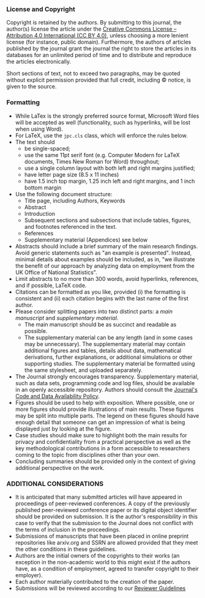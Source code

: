 ### License and Copyright 

Copyright is retained by the authors. By submitting to this journal, the author(s) license the article under the [Creative Commons License – Attribution 4.0 International (CC BY 4.0)](https://creativecommons.org/licenses/by/4.0/), unless choosing a more lenient license (for instance, public domain). Furthermore, the authors of articles published by the journal grant the journal the right to store the articles in its databases for an unlimited period of time and to distribute and reproduce the articles electronically. 

Short sections of text, not to exceed two  paragraphs,  may  be  quoted  without  explicit  permission  provided  that  full  credit, including © notice, is given to the source.

### Formatting 

- While LaTex is the strongly preferred source format, Microsoft Word files will be accepted as well (functionality, such as hyperlinks, will be lost when using Word).
- For LaTeX, use the `jpc.cls` class, which will enforce the rules below. 
- The text should
  - be single-spaced;
  - use the same 11pt serif font (e.g. Computer Modern for LaTeX documents, Times New Roman for Word) throughout;
  - use a single column layout with both left and right margins justified;
  - have letter page size (8.5 x 11 inches)
  - have 1.5 inch top margin, 1.25 inch left and right margins, and 1 inch bottom margin
- Use the following document structure:
  - Title page, including Authors, Keywords
  - Abstract
  - Introduction
  - Subsequent sections and subsections that include tables, figures, and footnotes referenced in the text.
  - References
  - Supplementary material (Appendices) see below
- Abstracts should include a brief summary of the main research findings. Avoid generic statements such as "an example is presented". Instead, minimal details about examples should be included, as in, "we illustrate the benefit of our approach by analyzing data on employment from the UK Office of National Statistics". 
- Limit abstracts to no more than 300 words, avoid hyperlinks, references, and if possible, LaTeX code.
- Citations can be formatted as you like, provided (i) the formatting is consistent and (ii) each citation begins with the last name of the first author.
- Please consider splitting papers into two distinct parts: a *main manuscript* and *supplementary material*. 
  - The main manuscript should be as succinct and readable as possible.
  - The supplementary material can be any length (and in some cases may be unnecessary). The supplementary material may contain additional figures and tables, details about data, mathematical derivations, further explanations, or additional simulations or other supporting studies.  The supplementary material be formatted using the same stylesheet, and uploaded separately.
- The Journal strongly encourages transparency. Supplementary material, such as data sets, programming code and log files, should be available in an openly accessible repository. Authors should consult the [Journal's Code and Data Availability Policy](/index.php/jpc/management/codedataavailabilitypolicy).
- Figures should be used to help with exposition. Where possible, one or more figures should provide illustrations of main results. These figures may be split into multiple parts. The legend on these figures should have enough detail that someone can get an impression of what is being displayed just by looking at the figure.
- Case studies should make sure to highlight both the main results for privacy and confidentiality from a practical perspective as well as the key methodological contributions in a form accessible to researchers coming to the topic from disciplines other than your own.
- Concluding summaries should be provided only in the context of giving additional perspective on the work.

### ADDITIONAL CONSIDERATIONS
- It is anticipated that many submitted articles will have appeared in proceedings of peer-reviewed conferences. A copy of the previously published peer-reviewed conference paper or its digital object identifier should be provided on submission. It is the author's responsibility in this case to verify that the submission to the Journal does not conflict with the terms of inclusion in the proceedings. 
- Submissions of manuscripts that have been placed in online preprint repositories like arxiv.org and SSRN are allowed provided that they meet the other conditions in these guidelines.
- Authors are the initial owners of the copyrights to their works (an exception in the non-academic world to this might exist if the authors have, as a condition of employment, agreed to transfer copyright to their employer).
- Each author materially contributed to the creation of the paper.
- Submissions will be reviewed according to our [Reviewer Guidelines](/index.php/jpc/reviewer-guidelines)
